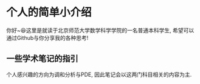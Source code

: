 # 个人的简单小介绍

你好~😆这里是就读于北京师范大学数学科学学院的一名普通本科学生, 希望可以通过Github与你分享我的各种思考!

## 一些学术笔记的指引

个人感兴趣的方向为调和分析与PDE, 因此笔记会以这两门科目相关的内容为主. 



<!---
ununhappy/ununhappy is a ✨ special ✨ repository because its `README.md` (this file) appears on your GitHub profile.
You can click the Preview link to take a look at your changes.
--->
